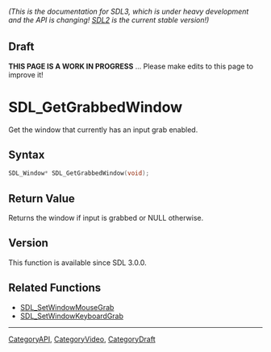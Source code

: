 ###### (This is the documentation for SDL3, which is under heavy development and the API is changing! [SDL2](https://wiki.libsdl.org/SDL2/) is the current stable version!)

## Draft

**THIS PAGE IS A WORK IN PROGRESS** ... Please make edits to this page to improve it!


<!-- #*^*^*^*^*See https://wiki.libsdl.org/SGFunctions for details on editing this page*^*^*^*^* -->
# SDL_GetGrabbedWindow

Get the window that currently has an input grab enabled.

## Syntax

```c
SDL_Window* SDL_GetGrabbedWindow(void);

```

## Return Value

Returns the window if input is grabbed or NULL otherwise.

## Version

This function is available since SDL 3.0.0.

## Related Functions

* [SDL_SetWindowMouseGrab](SDL_SetWindowMouseGrab)
* [SDL_SetWindowKeyboardGrab](SDL_SetWindowKeyboardGrab)

----
[CategoryAPI](CategoryAPI), [CategoryVideo](CategoryVideo), [CategoryDraft](CategoryDraft)
<!-- #See the Style Guide for instructions on editing the footer. -->


